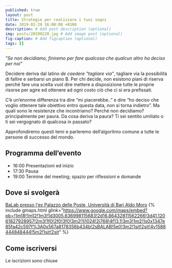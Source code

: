 ```yaml
---
published: true
layout: post
title: Strategie per realizzare i tuoi sogni
date: 2019-02-20 16:00:00 +0100
description: # Add post description (optional)
img: posts/20190220.jpg # Add image post (optional)
fig-caption: # Add figcaption (optional)
tags: []
---
```

_"Se non decidiamo, finiremo per fare qualcosa che qualcun altro ha deciso per noi"_

Decidere deriva dal latino _de caedere_ _"tagliare via"_, tagliare via la possibilità di fallire e serbarsi un piano B. Per chi decide, non esistono piani di riserva perché fare una scelta vuol dire mettere a disposizione tutte le proprie risorse per agire ed ottenere ad ogni costo ciò che ci si era prefissati.

C’è un’enorme differenza tra dire “mi piacerebbe..” e dire “ho deciso che voglio ottenere tale obiettivo entro questa data, non si torna indietro”. Ma quali sono le resistenze che incontriamo? Perché non decidiamo? principalmente per paura. Da cosa deriva la paura? Ti sei sentito umiliato o ti sei vergognato di qualcosa in passato?

Approfondiremo questi temi e parleremo dell’algoritmo comune a tutte le persone di successo del mondo.

## Programma dell’evento
* 16:00 Presentazioni ed inizio
* 17:30 Pausa
* 19:00 Termine del meeting; spazio per riflessioni e domande

## Dove si svolgerà
[BaLab presso l'ex Palazzo delle Poste, Università di Bari Aldo Moro](https://goo.gl/maps/2TzCA5vrFyqF7LMh7)
{% include gmaps.html glink="https://www.google.com/maps/embed?pb=!1m18!1m12!1m3!1d3005.636998115683!2d16.86432811562266!3d41.12061827928957!2m3!1f0!2f0!3f0!3m2!1i1024!2i768!4f13.1!3m3!1m2!1s0x1347e85fa42c597f%3A0x567a8178356b434b!2sBALAB!5e0!3m2!1sit!2sit!4v1588444848444!5m2!1sit!2sit" %}

## Come iscriversi
Le iscrizioni sono chiuse
